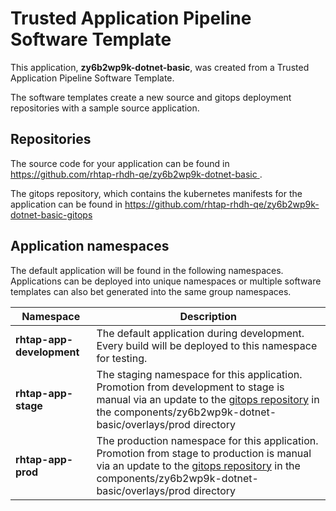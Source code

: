 # Trusted Application Pipeline Software Template

This application, **zy6b2wp9k-dotnet-basic**, was created from a Trusted Application Pipeline Software Template.

The software templates create a new source and gitops deployment repositories with a sample source application. 

## Repositories

The source code for your application can be found in [https://github.com/rhtap-rhdh-qe/zy6b2wp9k-dotnet-basic ](https://github.com/rhtap-rhdh-qe/zy6b2wp9k-dotnet-basic ).
 
The gitops repository, which contains the kubernetes manifests for the application can be found in 
[https://github.com/rhtap-rhdh-qe/zy6b2wp9k-dotnet-basic-gitops ](https://github.com/rhtap-rhdh-qe/zy6b2wp9k-dotnet-basic-gitops ) 

## Application namespaces 

The default application will be found in the following namespaces. Applications can be deployed into unique namespaces or multiple software templates can also bet generated into the same group namespaces.  

|  Namespace   |  Description   |  
| -------- | -------- |   
| **rhtap-app-development** | The default application during development. Every build will be deployed to this namespace for testing. | 
| **rhtap-app-stage** | The staging namespace for this application. Promotion from development to stage is manual via an update to the [gitops repository](https://github.com/rhtap-rhdh-qe/zy6b2wp9k-dotnet-basic-gitops ) in the components/zy6b2wp9k-dotnet-basic/overlays/prod directory |  
| **rhtap-app-prod** | The production namespace for this application. Promotion from stage to production is manual via an update to the [gitops repository](https://github.com/rhtap-rhdh-qe/zy6b2wp9k-dotnet-basic-gitops ) in the components/zy6b2wp9k-dotnet-basic/overlays/prod directory | 